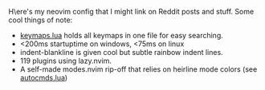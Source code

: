 H\ere's my neovim config that I might link on Reddit posts and stuff. Some cool things of note:

* [keymaps.lua](./lua/pynappo/keymaps.lua) holds all keymaps in one file for easy searching.
* <200ms startuptime on windows, <75ms on linux
* indent-blankline is given cool but subtle rainbow indent lines.
* 119 plugins using lazy.nvim.
* A self-made modes.nvim rip-off that relies on heirline mode colors (see [autocmds.lua](./lua/pynappo/autocmds.lua))
